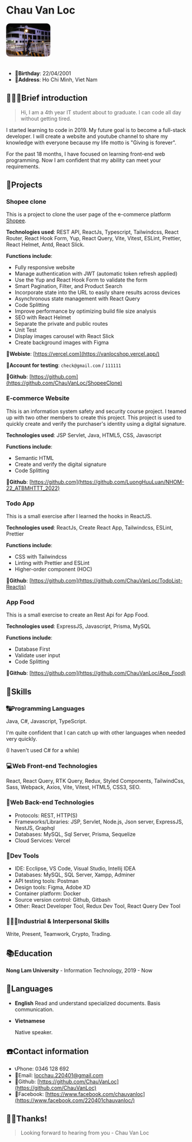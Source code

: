 # Chau Van Loc

<img src="./images/MyImage.JPG" width="120" style='border-radius: 10px; margin-bottom: 20px;'/>

- 👶**Birthday**: 22/04/2001
- 🏰**Address**: Ho Chi Minh, Viet Nam

## 🙋🏻‍♂️Brief introduction

> Hi, I am a 4th year IT student about to graduate. I can code all day without getting tired.

I started learning to code in 2019. My future goal is to become a full-stack developer. I will create a website and youtube channel to share my knowledge with everyone because my life motto is "Giving is forever".

For the past 18 months, I have focused on learning front-end web programming. Now I am confident that my ability can meet your requirements.

## 👔Projects

### Shopee clone

This is a project to clone the user page of the e-commerce platform [Shopee](https://shopee.com).

**Technologies used**: REST API, ReactJs, Typescript, Tailwindcss, React Router, React Hook Form, Yup, React Query, Vite, Vitest, ESLint, Prettier, React Helmet, Antd, React Slick.

**Functions include**:

- Fully responsive website
- Manage authentication with JWT (automatic token refresh applied)
- Use the Yup and React Hook Form to validate the form
- Smart Pagination, Filter, and Product Search
- Incorporate state into the URL to easily share results across devices
- Asynchronous state management with React Query
- Code Splitting
- Improve performance by optimizing build file size analysis
- SEO with React Helmet
- Separate the private and public routes
- Unit Test
- Display images carousel with React Slick
- Create background images with Figma

**🔗Webiste**: [https://vercel.com](https://vanlocshop.vercel.app/)

**🔐Account for testing**: `check@gmail.com` / `111111`

**🔗Github**: [https://github.com](https://github.com/ChauVanLoc/ShopeeClone)

### E-commerce Website

This is an information system safety and security course project. I teamed up with two other members to create this project. This project is used to quickly create and verify the purchaser's identity using a digital signature.

**Technologies used**: JSP Servlet, Java, HTML5, CSS, Javascript

**Functions include**:

- Semantic HTML
- Create and verify the digital signature
- Code Splitting

**🔗Github**: [https://github.com](https://github.com/LuongHuuLuan/NHOM-22_ATBMHTTT_2022)

### Todo App

This is a small exercise after I learned the hooks in ReactJS.

**Technologies used**: ReactJs, Create React App, Tailwindcss, ESLint, Prettier

**Functions include**:

- CSS with Tailwindcss
- Linting with Prettier and ESLint
- Higher-order component (HOC)

**🔗Github**: [https://github.com](https://github.com/ChauVanLoc/TodoList-Reactjs)

### App Food

This is a small exercise to create an Rest Api for App Food.

**Technologies used**: ExpressJS, Javascript, Prisma, MySQL

**Functions include**:

- Database First
- Validate user input
- Code Splitting

**🔗Github**: [https://github.com](https://github.com/ChauVanLoc/App_Food)

## 🔧Skills

### 🔠Programming Languages

Java, C#, Javascript, TypeScript.

I'm quite confident that I can catch up with other languages when needed very quickly.

(I haven't used C# for a while)

### 💻Web Front-end Technologies

React, React Query, RTK Query, Redux, Styled Components, TailwindCss, Sass, Webpack, Axios, Vite, Vitest, HTML5, CSS3, SEO.

### 🧮Web Back-end Technologies

- Protocols: REST, HTTP(S)
- Frameworks/Libraries: JSP, Servlet, Node.js, Json server, ExpressJS, NestJS, Graphql
- Databases: MySQL, Sql Server, Prisma, Sequelize
- Cloud Services: Vercel

### 🔨Dev Tools

- IDE: Ecclipse, VS Code, Visual Studio, Intellij IDEA
- Databases: MySQL, SQL Server, Xampp, Adminer
- API testing tools: Postman
- Design tools: Figma, Adobe XD
- Container platform: Docker
- Source version control: Github, Gitbash
- Other: React Developer Tool, Redux Dev Tool, React Query Dev Tool

### 💁🏻‍♂️Industrial & Interpersonal Skills

Write, Present, Teamwork, Crypto, Trading.

## 📚Education

**Nong Lam University** - Information Technology, 2019 - Now

## 💋Languages

- **English**
  Read and understand specialized documents. Basis communication.

- **Vietnamese**

  Native speaker.

## ☎️Contact information

- 📞Phone: 0346 128 692
- 📧Email: [locchau.220401@gmail.com](mailto:locchau.220401@gmail.com)
- 🔗Github: [https://github.com/ChauVanLoc](https://github.com/ChauVanLoc)
- 🔗Facebook: [https://www.facebook.com/chauvanloc](https://www.facebook.com/220401chauvanloc/)

## 🙏🏻Thanks!

> Looking forward to hearing from you - Chau Van Loc
